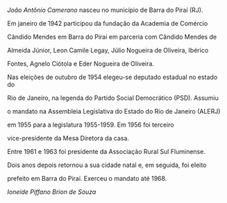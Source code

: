 

*João Antônio Camerano* nasceu no município de Barra do Piraí (RJ).



Em janeiro de 1942 participou da fundação da Academia de Comércio

Cândido Mendes em Barra do Piraí em parceria com Cândido Mendes de

Almeida Júnior, Leon Camile Legay, Júlio Nogueira de Oliveira, Ibérico

Fontes, Agnelo Ciótola e Eder Nogueira de Oliveira.



Nas eleições de outubro de 1954 elegeu-se deputado estadual no estado do

Rio de Janeiro, na legenda do Partido Social Democrático (PSD). Assumiu

o mandato na Assembleia Legislativa do Estado do Rio de Janeiro (ALERJ)

em 1955 para a legislatura 1955-1959. Em 1956 foi terceiro

vice-presidente da Mesa Diretora da casa.



Entre 1961 e 1963 foi presidente da Associação Rural Sul Fluminense.

Dois anos depois retornou a sua cidade natal e, em seguida, foi eleito

prefeito em Barra do Piraí. Exerceu o mandato até 1968.



*Ioneide Piffano Brion de Souza*



